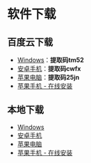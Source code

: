 # 软件下载

## 百度云下载

* [Windows](https://pan.baidu.com/s/1KOt5hQg7XAaiItmJ7F8qHw)：**提取码tm52**
* [安卓手机](https://pan.baidu.com/s/1rynlFxQ1OmARLEoBDHvNqA%20)：**提取码cwfx**
* [苹果电脑](https://pan.baidu.com/s/1LyXZpEZpAXB0jpLpTXuAVg)：**提取码25jn**
* [苹果手机 - 在线安装](https://bmxcloud.app/download/bmxios/index.html)

## 本地下载

* [Windows](https://bmxcloud.app/download/bmxcloud.win.exe)
* [安卓手机](https://bmxcloud.app/download/bmxcloud.android.apk)
* [苹果电脑](https://bmxcloud.app/download/bmxcloud.mac.dmg)
* [苹果手机 - 在线安装](https://bmxcloud.app/download/bmxios/index.html)



